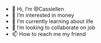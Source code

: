 - 👋 Hi, I’m @Cassiellen
- 👀 I’m interested in money
- 🌱 I’m currently learning about life
- 💞️ I’m looking to collaborate on job
- 📫 How to reach me my friend

<!---
Cassiellen/Cassiellen is a ✨ special ✨ repository because its `README.md` (this file) appears on your GitHub profile.
You can click the Preview link to take a look at your changes.
--->
